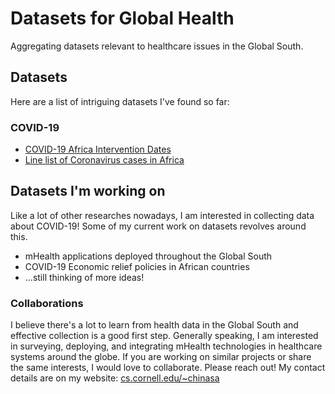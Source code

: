 # Datasets for Global Health
Aggregating datasets relevant to healthcare issues in the Global South.

## Datasets
Here are a list of intriguing datasets I've found so far:

### COVID-19
* [COVID-19 Africa Intervention Dates](https://dataverse.harvard.edu/dataset.xhtml?persistentId=doi:10.7910/DVN/353MVB)
* [Line list of Coronavirus cases in Africa](https://github.com/dsfsi/covid19africa)


## Datasets I'm working on
Like a lot of other researches nowadays, I am interested in collecting data about COVID-19! Some of my current work on datasets revolves around this.

* mHealth applications deployed throughout the Global South
* COVID-19 Economic relief policies in African countries
* ...still thinking of more ideas!


### Collaborations
I believe there's a lot to learn from health data in the Global South and effective collection is a good first step. Generally speaking, I am interested in surveying, deploying, and integrating mHealth technologies in healthcare systems around the globe. If you are working on similar projects or share the same interests, I would love to collaborate. Please reach out! My contact details are on my website: [cs.cornell.edu/~chinasa](cs.cornell.edu/~chinasa)
